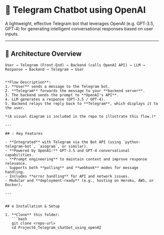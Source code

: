 # 🤖 Telegram Chatbot using OpenAI

A lightweight, effective Telegram bot that leverages OpenAI (e.g. GPT‑3.5, GPT‑4) for generating intelligent conversational responses based on user inputs.

---

## 🧠 Architecture Overview

```text
User → Telegram (Front-End) → Backend (calls OpenAI API) → LLM → Response → Backend → Telegram → User


**Flow Description**:
1. **User** sends a message to the Telegram bot.
2. **Telegram** forwards the message to your **backend server**.
3. The backend sends the prompt to **OpenAI's API**.
4. LLM generates a response (GPT‑3.5 / GPT‑4).
5. Backend relays the reply back to **Telegram**, which displays it to the user.

*(A visual diagram is included in the repo to illustrate this flow.)*

---

## 💡 Key Features

- **Integrated** with Telegram via the Bot API (using `python-telegram-bot`, `aiogram`, or similar).
- **Powered by OpenAI:** GPT‑3.5 and GPT‑4 conversational capabilities.
- **Prompt engineering** to maintain context and improve response relevance.
- Supports both **polling** and **webhook** modes for message handling.
- Includes **error handling** for API and network issues.
- Modular and **deployment-ready** (e.g., hosting on Heroku, AWS, or Docker).

---


## ⚙️ Installation & Setup

1. **Clone** this folder:
   ```bash
   git clone <repo-url>
   cd Project6_Telegram_chatbot_using_openAI
